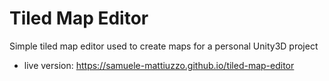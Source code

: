 # Tiled Map Editor

Simple tiled map editor used to create maps for a personal Unity3D project

- live version: https://samuele-mattiuzzo.github.io/tiled-map-editor
